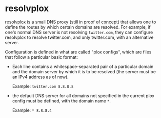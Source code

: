 # resolvplox

resolvplox is a small DNS proxy (still in proof of concept) that allows one to define the routes by which certain domains are resolved. For example, if one's normal DNS server is not resolving `twitter.com`, they can configure resolvplox to resolve twitter.com, and only twitter.com, with an alternative server.

Configuration is defined in what are called "plox configs", which are files that follow a particular basic format:
* Each line contains a whitespace-separated pair of a particular domain and the domain server by which it is to be resolved (the server must be an IPv4 address as of now). 
  
    Example: `twitter.com 8.8.8.8` 
* the default DNS server for all domains not specified in the current plox config must be defined, with the domain name `*`. 

    Example: ```* 8.8.8.4```
